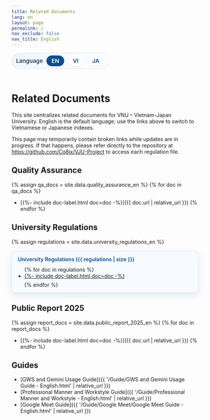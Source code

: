 ```yaml
---
title: Related Documents
lang: en
layout: page
permalink: /
nav_exclude: false
nav_title: English
---
```


<style>
  .language-switcher {
    display: inline-flex;
    align-items: center;
    gap: 0.6rem;
    padding: 0.45rem 0.75rem;
    border-radius: 999px;
    background: linear-gradient(135deg, #eef4ff 0%, #ffffff 100%);
    box-shadow: inset 0 0 0 1px rgba(11, 77, 145, 0.12);
    margin: 0 0 1.5rem;
    font-size: 0.95rem;
  }

  .language-switcher span {
    font-weight: 600;
    color: #2d3e52;
  }

  .language-switcher a,
  .language-switcher strong {
    padding: 0.3rem 0.85rem;
    border-radius: 999px;
    text-decoration: none;
    font-weight: 600;
  }

  .language-switcher a {
    color: #0b4d91;
    background: #ffffff;
    box-shadow: 0 1px 3px rgba(11, 77, 145, 0.15);
    transition: background 0.15s ease, color 0.15s ease, box-shadow 0.15s ease;
  }

  .language-switcher a:hover,
  .language-switcher a:focus-visible {
    background: #0b4d91;
    color: #ffffff;
    box-shadow: 0 4px 10px rgba(11, 77, 145, 0.2);
  }

  .language-switcher strong {
    color: #ffffff;
    background: #0b4d91;
  }

  details.collection-toggle {
    margin-top: 1.1rem;
    border-radius: 12px;
    border: 1px solid rgba(11, 77, 145, 0.12);
    background: #f7fbff;
    padding: 0.75rem 1rem;
  }

  details.collection-toggle summary {
    cursor: pointer;
    font-weight: 600;
    color: #0b4d91;
    list-style: none;
  }

  details.collection-toggle summary::-webkit-details-marker {
    display: none;
  }

  details.collection-toggle[open] {
    box-shadow: 0 8px 20px rgba(11, 77, 145, 0.12);
  }

  .collection-toggle__body {
    margin-top: 0.7rem;
  }

  .collection-toggle__body .document-list {
    margin: 0;
    padding-left: 1.1rem;
  }

  .collection-toggle__body .document-list li {
    margin-bottom: 0.4rem;
  }
</style>

<div class="language-switcher" role="navigation" aria-label="Language switcher">
  <span>Language</span>
  <strong>EN</strong>
  <a href="{{ '/vi/' | relative_url }}">VI</a>
  <a href="{{ '/ja/' | relative_url }}">JA</a>
</div>

# Related Documents

This site centralizes related documents for VNU – Vietnam-Japan University. English is the default language; use the links above to switch to Vietnamese or Japanese indexes.

This page may temporarily contain broken links while updates are in progress. If that happens, please refer directly to the repository at https://github.com/Cq8jx/VJU-Project to access each regulation file.

## Quality Assurance

{% assign qa_docs = site.data.quality_assurance_en %}
{% for doc in qa_docs %}
- [{%- include doc-label.html doc=doc -%}]({{ doc.url | relative_url }})
{% endfor %}

## University Regulations

{% assign regulations = site.data.university_regulations_en %}
<details class="collection-toggle" open>
  <summary>University Regulations ({{ regulations | size }})</summary>
  <div class="collection-toggle__body">
    <ul class="document-list">
    {% for doc in regulations %}
      <li><a href="{{ doc.url | relative_url }}">{%- include doc-label.html doc=doc -%}</a></li>
    {% endfor %}
    </ul>
  </div>
</details>

## Public Report 2025

{% assign report_docs = site.data.public_report_2025_en %}
{% for doc in report_docs %}
- [{%- include doc-label.html doc=doc -%}]({{ doc.url | relative_url }})
{% endfor %}

## Guides

- [GWS and Gemini Usage Guide]({{ '/Guide/GWS and Gemini Usage Guide - English.html' | relative_url }})
- [Professional Manner and Workstyle Guide]({{ '/Guide/Professional Manner and Workstyle - English.html' | relative_url }})
- [Google Meet Guide]({{ '/Guide/Google Meet/Google Meet Guide - English.html' | relative_url }})

